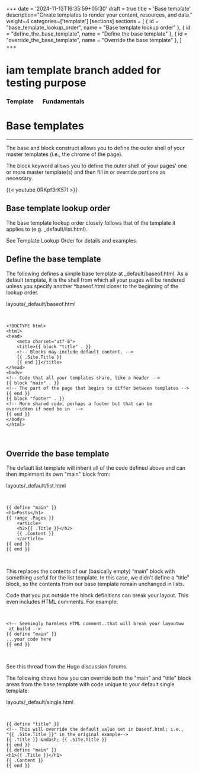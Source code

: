 +++
date = '2024-11-13T16:35:59+05:30'
draft = true
title = 'Base template'
description="Create templates to render your content, resources, and data."
weight=4
categories=['template']
[sections]
sections = [
  { id = "base_template_lookup_order", name = "Base template lookup order" },
  { id = "define_the_base_template", name = "Define the base template" },
  { id = "override_the_base_template", name = "Override the base template" },
]
+++
<h1>iam template branch added for testing purpose</h1>
<h3 class="clr-sky">Template <span class="clr-sky" style="margin-left:20px;">Fundamentals</span></h3>
<h1 class="pg-heading" >Base templates</h1>
<hr>
<p class="pg-sub-hd">The base and block construct allows you to define the outer shell of your master templates (i.e., the chrome of the page).<p>
<p class="f-s15">The block keyword allows you to define the outer shell of your pages’ one or more master template(s) and then fill in or override portions as necessary.</p>
<div class="img-con">
    {{< youtube 0RKpf3rK57I >}}
</div>
<section id="base_template_lookup_order">
<h1 class="f-s25">Base template lookup order</h1>
<p class="f-s15">The base template lookup order closely follows that of the template it applies to (e.g. _default/list.html).</p>
<p class="f-s15">See Template Lookup Order for details and examples.</p>
</section>

<section id="define_the_base_template">
<h1 class="f-s25">Define the base template</h1>
<p class="f-s15">The following defines a simple base template at _default/baseof.html. As a default template, it is the shell from which all your pages will be rendered unless you specify another *baseof.html closer to the beginning of the lookup order.</p>
<p class="f-s15">layouts/_default/baseof.html</p>
<div class="container-code-sec">
<pre class="f-10">

    <!DOCTYPE html>
    <html>
    <head>
        <meta charset="utf-8">
        <title>{{ block "title" . }}
        <!-- Blocks may include default content. -->
        {{ .Site.Title }}
        {{ end }}</title>
    </head>
    <body>
    <!-- Code that all your templates share, like a header -->
    {{ block "main" . }}
    <!-- The part of the page that begins to differ between templates -->
    {{ end }}
    {{ block "footer" . }}
    <!-- More shared code, perhaps a footer but that can be 
    overridden if need be in  -->
    {{ end }}
    </body>
    </html>

    
</pre>
</div>
</section>
<section id="override_the_base_template">
<h1 class="f-s25">Override the base template </h1>
<p class="f-s15">The default list template will inherit all of the code defined above and can then implement its own "main" block from:
</p>
<p class="f-s15">layouts/_default/list.html</p>
<div class="container-code-sec">
<pre class="f-10">

    {{ define "main" }}
    <h1>Posts</h1>
    {{ range .Pages }}
        <article>
        <h2>{{ .Title }}</h2>
        {{ .Content }}
        </article>
    {{ end }}
    {{ end }}
</pre>
</div>
<p class="f-s15">This replaces the contents of our (basically empty) “main” block with something useful for the list template. In this case, we didn’t define a "title" block, so the contents from our base template remain unchanged in lists.</p>
<div class="container-sd-sec mr-tb">
<p class="f-s15">Code that you put outside the block definitions can break your layout. This even includes HTML comments. For example:</p>
<div class="container-code-sec">
<pre class="f-10">

    <!-- Seemingly harmless HTML comment..that will break your layoutww
     at build -->
    {{ define "main" }}
    ...your code here
    {{ end }}

</pre>
</div>
<p class="f-s15"> See this thread from the Hugo discussion forums.</p>
</div>
<p class="f-s15">The following shows how you can override both the "main" and "title" block areas from the base template with code unique to your default single template:</p>
<p class="f-s15">layouts/_default/single.html</p>
<div class="container-code-sec">
<pre class="f-10">

    {{ define "title" }}
    <!-- This will override the default value set in baseof.html; i.e., 
    "{{ .Site.Title }}" in the original example-->
    {{ .Title }} &ndash; {{ .Site.Title }}
    {{ end }}
    {{ define "main" }}
    <h1>{{ .Title }}</h1>
    {{ .Content }}
    {{ end }}
</pre>
</div>
</section>